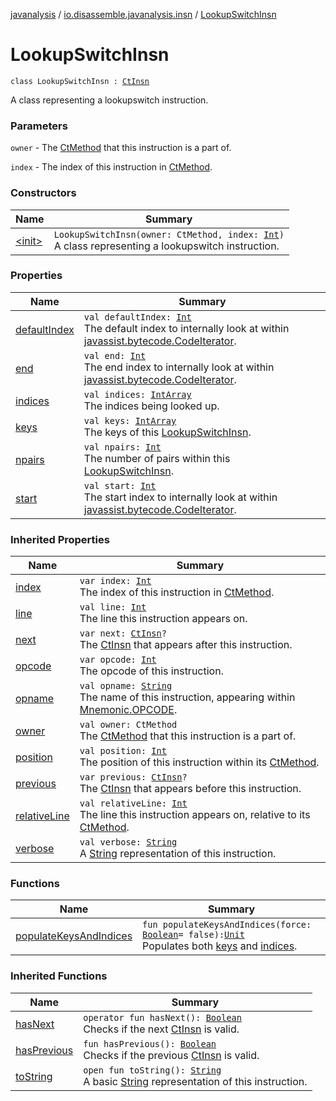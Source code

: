[javanalysis](../../index.md) / [io.disassemble.javanalysis.insn](../index.md) / [LookupSwitchInsn](./index.md)

# LookupSwitchInsn

`class LookupSwitchInsn : `[`CtInsn`](../-ct-insn/index.md)

A class representing a lookupswitch instruction.

### Parameters

`owner` - The [CtMethod](#) that this instruction is a part of.

`index` - The index of this instruction in [CtMethod](#).

### Constructors

| Name | Summary |
|---|---|
| [&lt;init&gt;](-init-.md) | `LookupSwitchInsn(owner: CtMethod, index: `[`Int`](https://kotlinlang.org/api/latest/jvm/stdlib/kotlin/-int/index.html)`)`<br>A class representing a lookupswitch instruction. |

### Properties

| Name | Summary |
|---|---|
| [defaultIndex](default-index.md) | `val defaultIndex: `[`Int`](https://kotlinlang.org/api/latest/jvm/stdlib/kotlin/-int/index.html)<br>The default index to internally look at within [javassist.bytecode.CodeIterator](#). |
| [end](end.md) | `val end: `[`Int`](https://kotlinlang.org/api/latest/jvm/stdlib/kotlin/-int/index.html)<br>The end index to internally look at within [javassist.bytecode.CodeIterator](#). |
| [indices](indices.md) | `val indices: `[`IntArray`](https://kotlinlang.org/api/latest/jvm/stdlib/kotlin/-int-array/index.html)<br>The indices being looked up. |
| [keys](keys.md) | `val keys: `[`IntArray`](https://kotlinlang.org/api/latest/jvm/stdlib/kotlin/-int-array/index.html)<br>The keys of this [LookupSwitchInsn](./index.md). |
| [npairs](npairs.md) | `val npairs: `[`Int`](https://kotlinlang.org/api/latest/jvm/stdlib/kotlin/-int/index.html)<br>The number of pairs within this [LookupSwitchInsn](./index.md). |
| [start](start.md) | `val start: `[`Int`](https://kotlinlang.org/api/latest/jvm/stdlib/kotlin/-int/index.html)<br>The start index to internally look at within [javassist.bytecode.CodeIterator](#). |

### Inherited Properties

| Name | Summary |
|---|---|
| [index](../-ct-insn/--index--.md) | `var index: `[`Int`](https://kotlinlang.org/api/latest/jvm/stdlib/kotlin/-int/index.html)<br>The index of this instruction in [CtMethod](#). |
| [line](../-ct-insn/line.md) | `val line: `[`Int`](https://kotlinlang.org/api/latest/jvm/stdlib/kotlin/-int/index.html)<br>The line this instruction appears on. |
| [next](../-ct-insn/next.md) | `var next: `[`CtInsn`](../-ct-insn/index.md)`?`<br>The [CtInsn](../-ct-insn/index.md) that appears after this instruction. |
| [opcode](../-ct-insn/opcode.md) | `var opcode: `[`Int`](https://kotlinlang.org/api/latest/jvm/stdlib/kotlin/-int/index.html)<br>The opcode of this instruction. |
| [opname](../-ct-insn/opname.md) | `val opname: `[`String`](https://kotlinlang.org/api/latest/jvm/stdlib/kotlin/-string/index.html)<br>The name of this instruction, appearing within [Mnemonic.OPCODE](#). |
| [owner](../-ct-insn/owner.md) | `val owner: CtMethod`<br>The [CtMethod](#) that this instruction is a part of. |
| [position](../-ct-insn/position.md) | `val position: `[`Int`](https://kotlinlang.org/api/latest/jvm/stdlib/kotlin/-int/index.html)<br>The position of this instruction within its [CtMethod](#). |
| [previous](../-ct-insn/previous.md) | `var previous: `[`CtInsn`](../-ct-insn/index.md)`?`<br>The [CtInsn](../-ct-insn/index.md) that appears before this instruction. |
| [relativeLine](../-ct-insn/relative-line.md) | `val relativeLine: `[`Int`](https://kotlinlang.org/api/latest/jvm/stdlib/kotlin/-int/index.html)<br>The line this instruction appears on, relative to its [CtMethod](#). |
| [verbose](../-ct-insn/verbose.md) | `val verbose: `[`String`](https://kotlinlang.org/api/latest/jvm/stdlib/kotlin/-string/index.html)<br>A [String](https://kotlinlang.org/api/latest/jvm/stdlib/kotlin/-string/index.html) representation of this instruction. |

### Functions

| Name | Summary |
|---|---|
| [populateKeysAndIndices](populate-keys-and-indices.md) | `fun populateKeysAndIndices(force: `[`Boolean`](https://kotlinlang.org/api/latest/jvm/stdlib/kotlin/-boolean/index.html)` = false): `[`Unit`](https://kotlinlang.org/api/latest/jvm/stdlib/kotlin/-unit/index.html)<br>Populates both [keys](keys.md) and [indices](indices.md). |

### Inherited Functions

| Name | Summary |
|---|---|
| [hasNext](../-ct-insn/has-next.md) | `operator fun hasNext(): `[`Boolean`](https://kotlinlang.org/api/latest/jvm/stdlib/kotlin/-boolean/index.html)<br>Checks if the next [CtInsn](../-ct-insn/index.md) is valid. |
| [hasPrevious](../-ct-insn/has-previous.md) | `fun hasPrevious(): `[`Boolean`](https://kotlinlang.org/api/latest/jvm/stdlib/kotlin/-boolean/index.html)<br>Checks if the previous [CtInsn](../-ct-insn/index.md) is valid. |
| [toString](../-ct-insn/to-string.md) | `open fun toString(): `[`String`](https://kotlinlang.org/api/latest/jvm/stdlib/kotlin/-string/index.html)<br>A basic [String](https://kotlinlang.org/api/latest/jvm/stdlib/kotlin/-string/index.html) representation of this instruction. |
